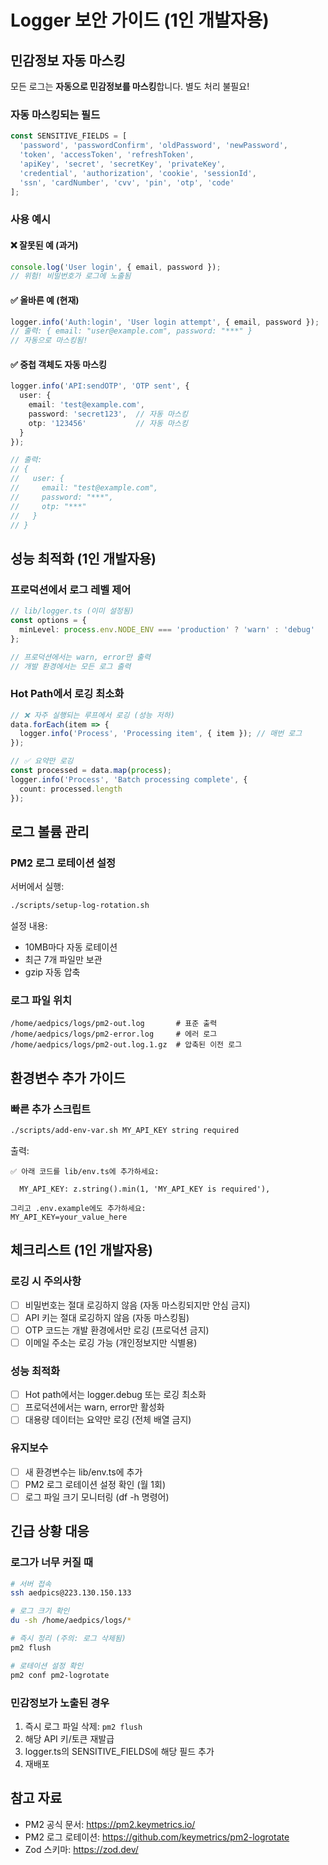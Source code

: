 # Logger 보안 가이드 (1인 개발자용)

## 민감정보 자동 마스킹

모든 로그는 **자동으로 민감정보를 마스킹**합니다. 별도 처리 불필요!

### 자동 마스킹되는 필드

```typescript
const SENSITIVE_FIELDS = [
  'password', 'passwordConfirm', 'oldPassword', 'newPassword',
  'token', 'accessToken', 'refreshToken',
  'apiKey', 'secret', 'secretKey', 'privateKey',
  'credential', 'authorization', 'cookie', 'sessionId',
  'ssn', 'cardNumber', 'cvv', 'pin', 'otp', 'code'
];
```

### 사용 예시

#### ❌ 잘못된 예 (과거)
```typescript
console.log('User login', { email, password });
// 위험! 비밀번호가 로그에 노출됨
```

#### ✅ 올바른 예 (현재)
```typescript
logger.info('Auth:login', 'User login attempt', { email, password });
// 출력: { email: "user@example.com", password: "***" }
// 자동으로 마스킹됨!
```

#### ✅ 중첩 객체도 자동 마스킹
```typescript
logger.info('API:sendOTP', 'OTP sent', {
  user: {
    email: 'test@example.com',
    password: 'secret123',  // 자동 마스킹
    otp: '123456'           // 자동 마스킹
  }
});

// 출력:
// {
//   user: {
//     email: "test@example.com",
//     password: "***",
//     otp: "***"
//   }
// }
```

## 성능 최적화 (1인 개발자용)

### 프로덕션에서 로그 레벨 제어

```typescript
// lib/logger.ts (이미 설정됨)
const options = {
  minLevel: process.env.NODE_ENV === 'production' ? 'warn' : 'debug'
};

// 프로덕션에서는 warn, error만 출력
// 개발 환경에서는 모든 로그 출력
```

### Hot Path에서 로깅 최소화

```typescript
// ❌ 자주 실행되는 루프에서 로깅 (성능 저하)
data.forEach(item => {
  logger.info('Process', 'Processing item', { item }); // 매번 로그
});

// ✅ 요약만 로깅
const processed = data.map(process);
logger.info('Process', 'Batch processing complete', {
  count: processed.length
});
```

## 로그 볼륨 관리

### PM2 로그 로테이션 설정

서버에서 실행:
```bash
./scripts/setup-log-rotation.sh
```

설정 내용:
- 10MB마다 자동 로테이션
- 최근 7개 파일만 보관
- gzip 자동 압축

### 로그 파일 위치
```
/home/aedpics/logs/pm2-out.log       # 표준 출력
/home/aedpics/logs/pm2-error.log     # 에러 로그
/home/aedpics/logs/pm2-out.log.1.gz  # 압축된 이전 로그
```

## 환경변수 추가 가이드

### 빠른 추가 스크립트
```bash
./scripts/add-env-var.sh MY_API_KEY string required
```

출력:
```
✅ 아래 코드를 lib/env.ts에 추가하세요:

  MY_API_KEY: z.string().min(1, 'MY_API_KEY is required'),

그리고 .env.example에도 추가하세요:
MY_API_KEY=your_value_here
```

## 체크리스트 (1인 개발자용)

### 로깅 시 주의사항
- [ ] 비밀번호는 절대 로깅하지 않음 (자동 마스킹되지만 안심 금지)
- [ ] API 키는 절대 로깅하지 않음 (자동 마스킹됨)
- [ ] OTP 코드는 개발 환경에서만 로깅 (프로덕션 금지)
- [ ] 이메일 주소는 로깅 가능 (개인정보지만 식별용)

### 성능 최적화
- [ ] Hot path에서는 logger.debug 또는 로깅 최소화
- [ ] 프로덕션에서는 warn, error만 활성화
- [ ] 대용량 데이터는 요약만 로깅 (전체 배열 금지)

### 유지보수
- [ ] 새 환경변수는 lib/env.ts에 추가
- [ ] PM2 로그 로테이션 설정 확인 (월 1회)
- [ ] 로그 파일 크기 모니터링 (df -h 명령어)

## 긴급 상황 대응

### 로그가 너무 커질 때
```bash
# 서버 접속
ssh aedpics@223.130.150.133

# 로그 크기 확인
du -sh /home/aedpics/logs/*

# 즉시 정리 (주의: 로그 삭제됨)
pm2 flush

# 로테이션 설정 확인
pm2 conf pm2-logrotate
```

### 민감정보가 노출된 경우
1. 즉시 로그 파일 삭제: `pm2 flush`
2. 해당 API 키/토큰 재발급
3. logger.ts의 SENSITIVE_FIELDS에 해당 필드 추가
4. 재배포

## 참고 자료
- PM2 공식 문서: https://pm2.keymetrics.io/
- PM2 로그 로테이션: https://github.com/keymetrics/pm2-logrotate
- Zod 스키마: https://zod.dev/
